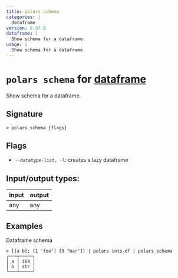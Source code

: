 ```yaml
---
title: polars schema
categories: |
  dataframe
version: 0.97.0
dataframe: |
  Show schema for a dataframe.
usage: |
  Show schema for a dataframe.
---
```

<!-- This file is automatically generated. Please edit the command in https://github.com/nushell/nushell instead. -->

# `polars schema` for [dataframe](/commands/categories/dataframe.md)

<div class='command-title'>Show schema for a dataframe.</div>

## Signature

```> polars schema {flags} ```

## Flags

 -  `--datatype-list, -l`: creates a lazy dataframe


## Input/output types:

| input | output |
| ----- | ------ |
| any   | any    |

## Examples

Dataframe schema
```nu
> [[a b]; [1 "foo"] [3 "bar"]] | polars into-df | polars schema
╭───┬─────╮
│ a │ i64 │
│ b │ str │
╰───┴─────╯
```

